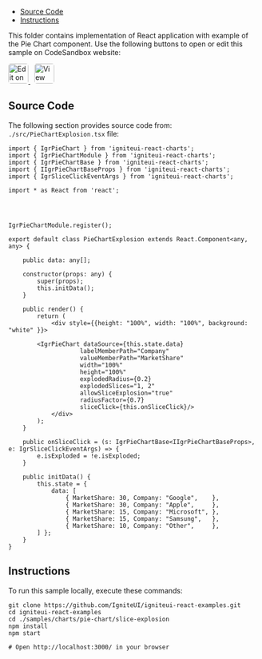 <!-- WARNING Do not change this file because it wil be auto re-generated from template file: -->
<!-- https://github.com/IgniteUI/igniteui-react-examples/tree/master/sample-template-files/ReadMe.md -->

<!-- ## Table of Contents -->
<!-- - [Sample Preview](#Sample-Preview) -->
- [Source Code](#Source-Code)
- [Instructions](#Instructions)

This folder contains implementation of React application with example of the Pie Chart component. Use the following buttons to open or edit this sample on CodeSandbox website:

<!-- [Pie Chart](https://infragistics.com/Reactsite/components/pie-chart.html) -->

<html lang="en" xmlns="http://www.w3.org/1999/xhtml">
    <body>
        <a target="_blank" href="https://codesandbox.io/s/github/IgniteUI/igniteui-react-examples/tree/master/samples/charts/pie-chart/slice-explosion?fontsize=14&hidenavigation=1&theme=dark&view=preview&file=/src/PieChartExplosion.tsx" rel="noopener noreferrer">
            <img height="40px" style="border-radius: 0.3rem" alt="Edit on CodeSandbox" src="https://static.infragistics.com/xplatform/images/sandbox/edit.png"/>
        </a>
        <!-- <a target="_blank"
href="https://codesandbox.io/s/github/IgniteUI/igniteui-react-examples/tree/master/samples/maps/geo-map/binding-csv-points?fontsize=14&hidenavigation=1&theme=dark&view=preview">
            <img alt="Edit Sample" src="https://codesandbox.io/static/img/play-codesandbox.svg"/>
        </a> -->
        <a target="_blank" style="margin-left: 0.5rem"
href="https://codesandbox.io/embed/github/IgniteUI/igniteui-react-examples/tree/master/samples/charts/pie-chart/slice-explosion?fontsize=14&hidenavigation=1&theme=dark&view=preview&file=/src/PieChartExplosion.tsx">
            <img height="40px" style="border-radius: 0.3rem" alt="View on CodeSandbox" src="https://static.infragistics.com/xplatform/images/sandbox/view.png"/>
        </a>
        <!-- <a target="_blank"
href="https://codesandbox.io/embed/github/IgniteUI/igniteui-react-examples/tree/master/samples/maps/geo-map/binding-csv-points?fontsize=14&hidenavigation=1&theme=dark&view=preview">
            <img alt="View on CodeSandbox" src="https://static.infragistics.com/xplatform/images/sandbox/view.png"/>
        </a>
https://codesandbox.io/embed/react-treemap-overview-rtb45
https://codesandbox.io/static/img/play-codesandbox.svg
https://codesandbox.io/embed/react-treemap-overview-rtb45?view=browser -->
    </body>
</html>

<!-- ## Sample Preview -->

<!-- <iframe
  src="https://codesandbox.io/embed/github/IgniteUI/igniteui-react-examples/tree/master/samples/charts/pie-chart/slice-explosion?fontsize=14&hidenavigation=1&theme=dark&view=preview&file=/src/PieChartExplosion.tsx"
  style="width:100%; height:400px; border:0; border-radius: 4px; overflow:hidden;"
  allow="accelerometer; ambient-light-sensor; camera; encrypted-media; geolocation; gyroscope; hid; microphone; midi; payment; usb; vr"
  sandbox="allow-forms allow-modals allow-popups allow-presentation allow-same-origin allow-scripts"
></iframe> -->

## Source Code

The following section provides source code from:
`./src/PieChartExplosion.tsx` file:

```tsx
import { IgrPieChart } from 'igniteui-react-charts';
import { IgrPieChartModule } from 'igniteui-react-charts';
import { IgrPieChartBase } from 'igniteui-react-charts';
import { IIgrPieChartBaseProps } from 'igniteui-react-charts';
import { IgrSliceClickEventArgs } from 'igniteui-react-charts';

import * as React from 'react';




IgrPieChartModule.register();

export default class PieChartExplosion extends React.Component<any, any> {

    public data: any[];

    constructor(props: any) {
        super(props);
        this.initData();
    }

    public render() {
        return (
            <div style={{height: "100%", width: "100%", background: "white" }}>

        <IgrPieChart dataSource={this.state.data}
                    labelMemberPath="Company"
                    valueMemberPath="MarketShare"
                    width="100%"
                    height="100%"
                    explodedRadius={0.2}
                    explodedSlices="1, 2"
                    allowSliceExplosion="true"
                    radiusFactor={0.7}
                    sliceClick={this.onSliceClick}/>
            </div>
        );
    }

    public onSliceClick = (s: IgrPieChartBase<IIgrPieChartBaseProps>, e: IgrSliceClickEventArgs) => {
        e.isExploded = !e.isExploded;
    }

    public initData() {
        this.state = {
            data: [
                { MarketShare: 30, Company: "Google",    },
                { MarketShare: 30, Company: "Apple",     },
                { MarketShare: 15, Company: "Microsoft", },
                { MarketShare: 15, Company: "Samsung",   },
                { MarketShare: 10, Company: "Other",     },
        ] };
    }
}
```

## Instructions
To run this sample locally, execute these commands:

```
git clone https://github.com/IgniteUI/igniteui-react-examples.git
cd igniteui-react-examples
cd ./samples/charts/pie-chart/slice-explosion
npm install
npm start

# Open http://localhost:3000/ in your browser
```

